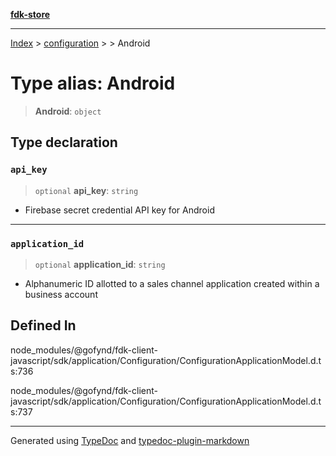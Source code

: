 [**fdk-store**](../../../README.md)
***

[Index](../../../API.md) > [configuration](../../README.md) > [<internal>](../README.md) > Android

# Type alias: Android

> **Android**: `object`

## Type declaration

### `api_key`

> `optional` **api\_key**: `string`

- Firebase secret credential API key for Android

***

### `application_id`

> `optional` **application\_id**: `string`

- Alphanumeric ID allotted to a sales
channel application created within a business account

## Defined In

node\_modules/@gofynd/fdk-client-javascript/sdk/application/Configuration/ConfigurationApplicationModel.d.ts:736

node\_modules/@gofynd/fdk-client-javascript/sdk/application/Configuration/ConfigurationApplicationModel.d.ts:737

***
Generated using [TypeDoc](https://typedoc.org/) and [typedoc-plugin-markdown](https://www.npmjs.com/package/typedoc-plugin-markdown)
